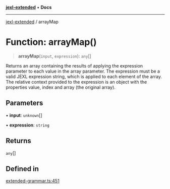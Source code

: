 [**jexl-extended**](../README.md) • **Docs**

***

[jexl-extended](../globals.md) / arrayMap

# Function: arrayMap()

> **arrayMap**(`input`, `expression`): `any`[]

Returns an array containing the results of applying the expression parameter to each value in the array parameter.
The expression must be a valid JEXL expression string, which is applied to each element of the array.
The relative context provided to the expression is an object with the properties value, index and array (the original array).

## Parameters

• **input**: `unknown`[]

• **expression**: `string`

## Returns

`any`[]

## Defined in

[extended-grammar.ts:451](https://github.com/nikoraes/jexl-extended/blob/db8adde102268337995e72b2224f129152316ed5/src/extended-grammar.ts#L451)

